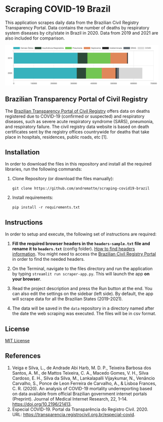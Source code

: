 # Scraping COVID-19 Brazil
This application scrapes daily data from the Brazilian Civil Registry Transparency Portal. Data contains the number of deaths by respiratory system diseases by city/state in Brazil in 2020. Data from 2019 and 2021 are also included for comparison.

<img src="images/sample-plot-ptrc.png" title="Github Logo">



## Brazilian Transparency Portal of Civil Registry

 The [Brazilian Transparency Portal of Civil Registry](https://transparencia.registrocivil.org.br/especial-covid) offers data on deaths registered due to COVID-19 (confirmed or suspected) and respiratory diseases, such as severe acute respiratory syndrome (SARS), pneumonia, and respiratory failure. The civil registry data website is based on death certificates sent by the registry offices countrywide for deaths that take place in hospitals, residences, public roads, etc [1].



## Installation

In order to download the files in this repository and install all the required libraries, run the following commands:

1. Clone Repository  (or download the files manually): 

   `git clone https://github.com/andrematte/scraping-covid19-brazil`

2. Install requirements:

    `pip install -r requirements.txt`



## Instructions

In order to setup and execute, the following set of instructions are required:

1. **Fill the required browser headers in the `headers-sample.txt` file and rename it to `headers.txt`** (config folder). [How to find headers information](https://www.google.com/url?sa=t&rct=j&q=&esrc=s&source=web&cd=&cad=rja&uact=8&ved=2ahUKEwiegpfb2K_vAhU8TDABHcwPC6IQFjABegQIAxAD&url=https%3A%2F%2Fmkyong.com%2Fcomputer-tips%2Fhow-to-view-http-headers-in-google-chrome%2F&usg=AOvVaw22zLfxGCSlZfbutK8-RlTo). You might need to access the [Brazilian Civil Registry Portal](https://transparencia.registrocivil.org.br/especial-covid) in order to find the needed headers.

2. On the Terminal, navigate to the files directory and run the application by typing `streamlit run scraper-app.py`. This will launch the app **on your browser**.

3. Read the project description and press the Run button at the end. You can also edit the settings on the sidebar (left side). By default, the app will scrape data for all the Brazilian States (2019-2021).

4. The data will be saved in the `data` repository in a directory named after the date the web scraping was executed. The files will be in csv format.



## License

[MIT License](https://github.com/andrematte/scraping-covid19-brazil/blob/master/LICENSE)



## References
1. Veiga e Silva, L., de Andrade Abi Harb, M. D. P., Teixeira Barbosa dos Santos, A. M., de Mattos Teixeira, C. A., Macedo Gomes, V. H., Silva Cardoso, E. H., Silva da Silva, M., Lankalapalli Vijaykumar, N., Venâncio Carvalho, S., Ponce de Leon Ferreira de Carvalho, A., & Lisboa Frances, C. R. (2020). An analysis of COVID-19 mortality underreporting based on data available from official Brazilian government internet portals (Preprint). Journal of Medical Internet Research, 22, 1–14. https://doi.org/10.2196/21413.
2. Especial COVID-19. Portal da Transparência do Registro Civil. 2020. URL: https://transparencia.registrocivil.org.br/especial-covid. 





